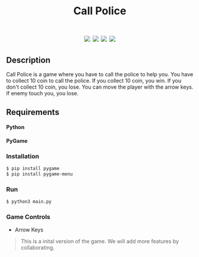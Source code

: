 # <p align="center"> Call Police </p>

# <p align="center"> <img src="https://img.shields.io/badge/Version-1.0.0-blue.svg"> <img src="https://img.shields.io/badge/Python-3.6.5-blue.svg"> <img src="https://img.shields.io/badge/Platform-Linux%20%7C%20Windows%20%7C%20MacOS-blue.svg"> <img src="https://img.shields.io/badge/Status-Active-green.svg"> </p>


## Description

Call Police is a game where you have to call the police to help you. You have to collect 10 coin to call the police. If you collect 10 coin, you win. If you don't collect 10 coin, you lose. You can move the player with the arrow keys. If enemy touch you, you lose.

## Requirements

#### Python
#### PyGame


### Installation

```bash
$ pip install pygame
$ pip install pygame-menu
```

### Run

```bash
$ python3 main.py
```

### Game Controls

* Arrow Keys


> This is a inital version of the game. We will add more features by collaborating.